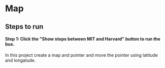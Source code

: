 # Map

## Steps to run

#### Step 1: Click the "Show stops between MIT and Harvard" button to run the bus.

In this project create a map and pointer and move the pointer using latitude and longatude.
